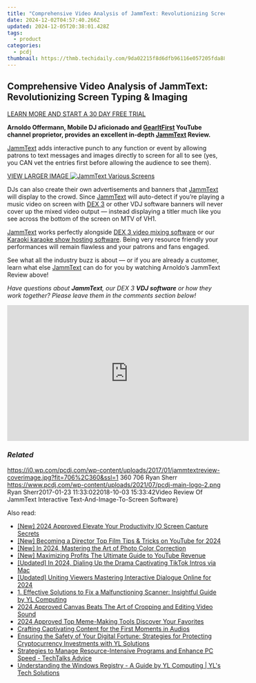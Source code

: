 ```yaml
---
title: "Comprehensive Video Analysis of JammText: Revolutionizing Screen Typing & Imaging"
date: 2024-12-02T04:57:40.266Z
updated: 2024-12-05T20:38:01.428Z
tags:
  - product
categories:
  - pcdj
thumbnail: https://thmb.techidaily.com/9da02215f8d6dfb96116e057205fda88318f3946fc84dd604ea06497c2a68e23.jpg
---
```


## Comprehensive Video Analysis of JammText: Revolutionizing Screen Typing & Imaging

[LEARN MORE AND START A 30 DAY FREE TRIAL](https://mixcityinc.com/jammtext.html?ref=8943&utm%5Fsource=PCDJ&utm%5Fmedium=referral&utm%5Fcampaign=PCDJ)

**Arnoldo Offermann, Mobile DJ aficionado and [GearItFirst](https://www.youtube.com/channel/UCmPtkNWJS6qUpl4u8cEubwA) YouTube channel proprietor, provides an excellent in-depth [JammText](https://tools.techidaily.com/pcdj/products/) Review.**

[JammText](https://tools.techidaily.com/pcdj/products/) adds interactive punch to any function or event by allowing patrons to text messages and images directly to screen for all to see (yes, you CAN vet the entries first before allowing the audience to see them).

[VIEW LARGER IMAGE ![JammText Various Screens](https://i1.wp.com/pcdj.com/wp-content/uploads/2016/10/JammText-3-Screen-image.jpg?fit=300%2C180&ssl=1 "JammText Various Screens")](https://i1.wp.com/pcdj.com/wp-content/uploads/2016/10/JammText-3-Screen-image.jpg?fit=835%2C500&ssl=1)

DJs can also create their own advertisements and banners that [JammText](https://tools.techidaily.com/pcdj/products/) will display to the crowd. Since [JammText](https://tools.techidaily.com/pcdj/products/) will auto-detect if you’re playing a music video on screen with [DEX 3](https://tools.techidaily.com/pcdj/products/) or other VDJ software banners will never cover up the mixed video output — instead displaying a titler much like you see across the bottom of the screen on MTV of VH1.

[JammText](https://tools.techidaily.com/pcdj/products/) works perfectly alongside [DEX 3 video mixing software](https://tools.techidaily.com/pcdj/products/) or our [Karaoki karaoke show hosting software](https://tools.techidaily.com/pcdj/products/). Being very resource friendly your performances will remain flawless and your patrons and fans engaged.

See what all the industry buzz is about — or if you are already a customer, learn what else [JammText](https://tools.techidaily.com/pcdj/products/) can do for you by watching Arnoldo’s JammText Review above!

_Have questions about **JammText**, our DEX 3 **VDJ software** or how they work together? Please leave them in the comments section below!_

<!-- affiliate ads begin -->
<iframe width="560" height="315" src="https://www.youtube.com/embed/QRaEdFMU-Xc?si=OjaiTvlogJy5wHhN" title="YouTube video player" frameborder="0" allow="accelerometer; autoplay; clipboard-write; encrypted-media; gyroscope; picture-in-picture; web-share" referrerpolicy="strict-origin-when-cross-origin" allowfullscreen></iframe>
<!-- affiliate ads end -->

### _Related_

https://i0.wp.com/pcdj.com/wp-content/uploads/2017/01/jammtextreview-coverimage.jpg?fit=706%2C360&ssl=1 360 706 Ryan Sherr https://www.pcdj.com/wp-content/uploads/2021/07/pcdj-main-logo-2.png Ryan Sherr2017-01-23 11:33:022018-10-03 15:33:42Video Review Of JammText Interactive Text-And-Image-To-Screen Software}

<ins class="adsbygoogle"
     style="display:block"
     data-ad-format="autorelaxed"
     data-ad-client="ca-pub-7571918770474297"
     data-ad-slot="1223367746"></ins>

<ins class="adsbygoogle"
     style="display:block"
     data-ad-client="ca-pub-7571918770474297"
     data-ad-slot="8358498916"
     data-ad-format="auto"
     data-full-width-responsive="true"></ins>

<span class="atpl-alsoreadstyle">Also read:</span>
<div><ul>
<li><a href="https://screen-video-capture.techidaily.com/new-2024-approved-elevate-your-productivity-io-screen-capture-secrets/"><u>[New] 2024 Approved Elevate Your Productivity IO Screen Capture Secrets</u></a></li>
<li><a href="https://facebook-record-videos.techidaily.com/new-becoming-a-director-top-film-tips-and-tricks-on-youtube-for-2024/"><u>[New] Becoming a Director Top Film Tips & Tricks on YouTube for 2024</u></a></li>
<li><a href="https://fox-cloud.techidaily.com/new-in-2024-mastering-the-art-of-photo-color-correction/"><u>[New] In 2024, Mastering the Art of Photo Color Correction</u></a></li>
<li><a href="https://youtube-lab.techidaily.com/aximizing-profits-the-ultimate-guide-to-youtube-revenue/"><u>[New] Maximizing Profits The Ultimate Guide to YouTube Revenue</u></a></li>
<li><a href="https://tiktok-videos.techidaily.com/updated-in-2024-dialing-up-the-drama-captivating-tiktok-intros-via-mac/"><u>[Updated] In 2024, Dialing Up the Drama Captivating TikTok Intros via Mac</u></a></li>
<li><a href="https://article-helps.techidaily.com/updated-uniting-viewers-mastering-interactive-dialogue-online-for-2024/"><u>[Updated] Uniting Viewers Mastering Interactive Dialogue Online for 2024</u></a></li>
<li><a href="https://discover-bits.techidaily.com/1-effective-solutions-to-fix-a-malfunctioning-scanner-insightful-guide-by-yl-computing/"><u>1. Effective Solutions to Fix a Malfunctioning Scanner: Insightful Guide by YL Computing</u></a></li>
<li><a href="https://extra-resources.techidaily.com/2024-approved-canvas-beats-the-art-of-cropping-and-editing-video-sound/"><u>2024 Approved Canvas Beats The Art of Cropping and Editing Video Sound</u></a></li>
<li><a href="https://vp-tips.techidaily.com/2024-approved-top-meme-making-tools-discover-your-favorites/"><u>2024 Approved Top Meme-Making Tools Discover Your Favorites</u></a></li>
<li><a href="https://extra-information.techidaily.com/crafting-captivating-content-for-the-first-moments-in-audios/"><u>Crafting Captivating Content for the First Moments in Audios</u></a></li>
<li><a href="https://discover-bits.techidaily.com/ensuring-the-safety-of-your-digital-fortune-strategies-for-protecting-cryptocurrency-investments-with-yl-solutions/"><u>Ensuring the Safety of Your Digital Fortune: Strategies for Protecting Cryptocurrency Investments with YL Solutions</u></a></li>
<li><a href="https://discover-bits.techidaily.com/strategies-to-manage-resource-intensive-programs-and-enhance-pc-speed-techtalks-advice/"><u>Strategies to Manage Resource-Intensive Programs and Enhance PC Speed - TechTalks Advice</u></a></li>
<li><a href="https://discover-bits.techidaily.com/understanding-the-windows-registry-a-guide-by-yl-computing-yls-tech-solutions/"><u>Understanding the Windows Registry - A Guide by YL Computing | YL's Tech Solutions</u></a></li>
</ul></div>

